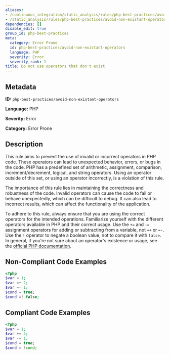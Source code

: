 ```yaml
---
aliases:
- /continuous_integration/static_analysis/rules/php-best-practices/avoid-non-existant-operators
- /static_analysis/rules/php-best-practices/avoid-non-existant-operators
dependencies: []
disable_edit: true
group_id: php-best-practices
meta:
  category: Error Prone
  id: php-best-practices/avoid-non-existant-operators
  language: PHP
  severity: Error
  severity_rank: 1
title: Do not use operators that don't exist
---
```

<!--  SOURCED FROM https://github.com/DataDog/datadog-static-analyzer-rule-docs -->


## Metadata
**ID:** `php-best-practices/avoid-non-existant-operators`

**Language:** PHP

**Severity:** Error

**Category:** Error Prone

## Description
This rule aims to prevent the use of invalid or incorrect operators in PHP code. These operators can lead to unexpected behavior, errors, or bugs in the code. PHP has a predefined set of arithmetic, assignment, comparison, increment/decrement, logical, and string operators. Using an operator outside of this set, or using an operator incorrectly, is a violation of this rule.

The importance of this rule lies in maintaining the correctness and robustness of the code. Invalid operators can cause the code to fail or behave unexpectedly, which can be difficult to debug. It can also lead to incorrect results, which can affect the functionality of the application.

To adhere to this rule, always ensure that you are using the correct operators for the intended operations. Familiarize yourself with the different operators available in PHP and their correct usage. Use the `+=` and `-=` assignment operators for adding or subtracting from a variable, not `=+` or `=-`. Use the `!` operator to negate a boolean value, not to compare it with `false`. In general, if you're not sure about an operator's existence or usage, see the [official PHP documentation](https://www.php.net/manual/en/language.operators.php).

## Non-Compliant Code Examples
```php
<?php
$var = 1;
$var =+ 2;
$var =- 1;
$cond = true;
$cond =! false;
```

## Compliant Code Examples
```php
<?php
$var = 1;
$var += 2;
$var -= 1;
$cond = true;
$cond = !cond;
```
